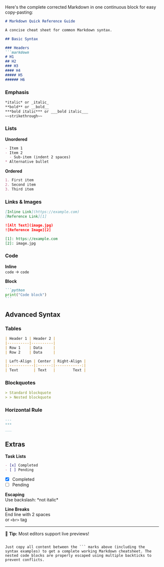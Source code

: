 Here's the complete corrected Markdown in one continuous block for easy copy-pasting:

```markdown
# Markdown Quick Reference Guide

A concise cheat sheet for common Markdown syntax.

## Basic Syntax

### Headers
```markdown
# H1
## H2
### H3
#### H4
##### H5
###### H6
```

### Emphasis
```markdown
*italic* or _italic_
**bold** or __bold__
***bold italic*** or ___bold italic___
~~strikethrough~~
```

### Lists

**Unordered**
```markdown
- Item 1
- Item 2
  - Sub-item (indent 2 spaces)
* Alternative bullet
```

**Ordered**
```markdown
1. First item
2. Second item
3. Third item
```

### Links & Images
```markdown
[Inline Link](https://example.com)
[Reference Link][1]

![Alt Text](image.jpg)
![Reference Image][2]

[1]: https://example.com
[2]: image.jpg
```

### Code

**Inline**  
`code` → `code`

**Block**
````markdown
```python
print("Code block")
```
````

## Advanced Syntax

### Tables
```markdown
| Header 1 | Header 2 |
|----------|----------|
| Row 1    | Data     |
| Row 2    | Data     |

| Left-Align | Center | Right-Align |
|:-----------|:------:|------------:|
| Text       | Text   |        Text |
```

### Blockquotes
```markdown
> Standard blockquote
> > Nested blockquote
```

### Horizontal Rule
```markdown
---
***
___
```

## Extras

**Task Lists**
```markdown
- [x] Completed
- [ ] Pending
```
- [x] Completed
- [ ] Pending

**Escaping**  
Use backslash: \*not italic\*

**Line Breaks**  
End line with 2 spaces  
or `<br>` tag

---

📌 **Tip:** Most editors support live previews!
```

Just copy all content between the ``` marks above (including the syntax examples) to get a complete working Markdown cheatsheet. The nested code blocks are properly escaped using multiple backticks to prevent conflicts.
